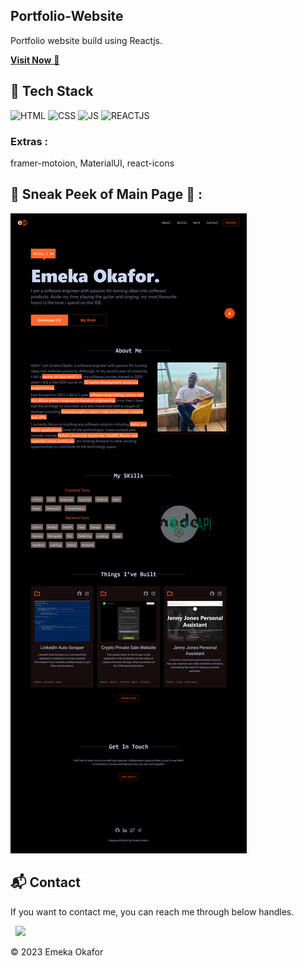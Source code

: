 ## Portfolio-Website
Portfolio website build using Reactjs.

<a href="https://my-portfolio-kenfelix.vercel.app/" target="_blank">**Visit Now** 🚀</a>


## 📌 Tech Stack
![HTML](https://img.shields.io/badge/html5%20-%23E34F26.svg?&style=for-the-badge&logo=html5&logoColor=white)
![CSS](https://img.shields.io/badge/css3%20-%231572B6.svg?&style=for-the-badge&logo=css3&logoColor=white)
![JS](https://img.shields.io/badge/javascript%20-%23323330.svg?&style=for-the-badge&logo=javascript&logoColor=%23F7DF1E)
![REACTJS](https://img.shields.io/badge/-ReactJs-61DAFB?logo=react&logoColor=white&style=for-the-badge)

### Extras : 
framer-motoion, MaterialUI, react-icons

## 📌 Sneak Peek of Main Page 🙈 :
![my-portfolio](public/screenshot.png)


<h2>📬 Contact</h2>


If you want to contact me, you can reach me through below handles.

&nbsp;&nbsp;<a href="https://www.linkedin.com/in/emekakennethokafor"><img src="https://www.felberpr.com/wp-content/uploads/linkedin-logo.png" width="30"></img></a>

© 2023 Emeka Okafor